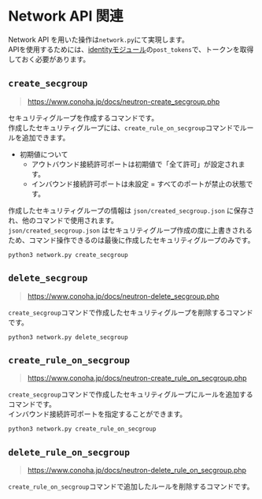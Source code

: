 # Network API 関連

Network API を用いた操作は`network.py`にて実現します。  
APIを使用するためには、[identityモジュール](identity.md)の`post_tokens`で、トークンを取得しておく必要があります。

## `create_secgroup`

> https://www.conoha.jp/docs/neutron-create_secgroup.php

セキュリティグループを作成するコマンドです。  
作成したセキュリティグループには、`create_rule_on_secgroup`コマンドでルールを追加できます。  

* 初期値について
  * アウトバウンド接続許可ポートは初期値で「全て許可」が設定されます。
  * インバウンド接続許可ポートは未設定 = すべてのポートが禁止の状態です。


作成したセキュリティグループの情報は `json/created_secgroup.json` に保存され、他のコマンドで使用されます。  
`json/created_secgroup.json` はセキュリティグループ作成の度に上書きされるため、コマンド操作できるのは最後に作成したセキュリティグループのみです。  

```
python3 network.py create_secgroup
```

## `delete_secgroup`

> https://www.conoha.jp/docs/neutron-delete_secgroup.php

`create_secgroup`コマンドで作成したセキュリティグループを削除するコマンドです。

```
python3 network.py delete_secgroup
```

## `create_rule_on_secgroup`

> https://www.conoha.jp/docs/neutron-create_rule_on_secgroup.php

`create_secgroup`コマンドで作成したセキュリティグループにルールを追加するコマンドです。  
インバウンド接続許可ポートを指定することができます。

```
python3 network.py create_rule_on_secgroup
```

## `delete_rule_on_secgroup`

> https://www.conoha.jp/docs/neutron-delete_rule_on_secgroup.php

`create_rule_on_secgroup`コマンドで追加したルールを削除するコマンドです。